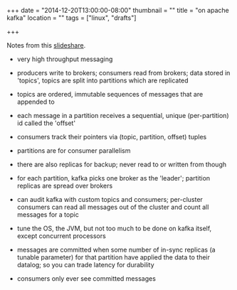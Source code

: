 +++
date = "2014-12-20T13:00:00-08:00"
thumbnail = ""
title = "on apache kafka"
location = ""
tags = ["linux", "drafts"]

+++

Notes from this [slideshare](http://www.slideshare.net/miguno/apache-kafka-08-basic-training-verisign).

* very high throughput messaging
* producers write to brokers; consumers read from brokers; data stored in 'topics', topics are split into partitions which are replicated
* topics are ordered, immutable sequences of messages that are appended to
* each message in a partition receives a sequential, unique (per-partition) id called the 'offset'
* consumers track their pointers via (topic, partition, offset) tuples
* partitions are for consumer parallelism
* there are also replicas for backup; never read to or written from though
* for each partition, kafka picks one broker as the 'leader'; partition replicas are spread over brokers

* can audit kafka with custom topics and consumers; per-cluster consumers can read all messages out of the cluster and count all messages for a topic

* tune the OS, the JVM, but not too much to be done on kafka itself, except concurrent processors

* messages are committed when some number of in-sync replicas (a tunable parameter) for that partition have applied the data to their datalog; so you can trade latency for durability

* consumers only ever see committed messages
